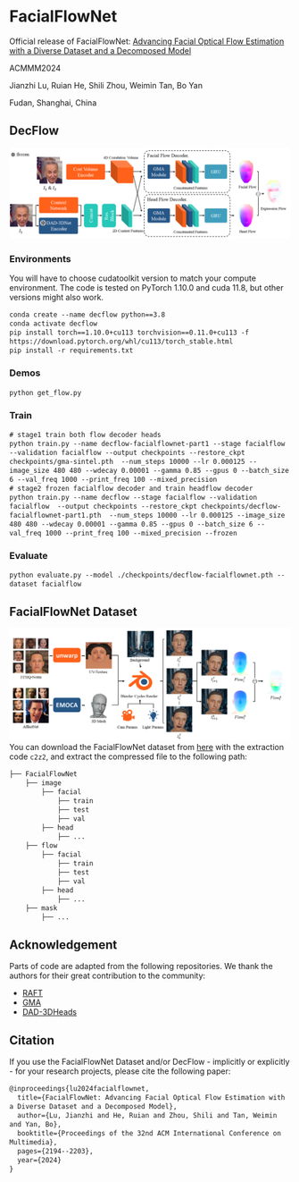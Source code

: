 <!--
 * @Date: 2024-07-24 14:27:51
 * @LastEditors: ljz 
 * @LastEditTime: 2024-11-11 14:38:28
 * @FilePath: \FacialFlowNet\README.md
 * @Description: 
 * 
 * Copyright (c) 2024 by Fudan University/Shanghai Key Laboratory of Intelligent Information Processing, All Rights Reserved. 
-->

# FacialFlowNet
Official release of FacialFlowNet: 
[Advancing Facial Optical Flow Estimation with a Diverse Dataset and a Decomposed Model](https://dl.acm.org/doi/10.1145/3664647.3680921)

ACMMM2024  

Jianzhi Lu, Ruian He, Shili Zhou, Weimin Tan, Bo Yan  

Fudan, Shanghai, China  

## DecFlow
![DecFlow](./assets/decflow.png)
### Environments
You will have to choose cudatoolkit version to match your compute environment. The code is tested on PyTorch 1.10.0 and cuda 11.8, but other versions might also work.
```Shell
conda create --name decflow python==3.8
conda activate decflow
pip install torch==1.10.0+cu113 torchvision==0.11.0+cu113 -f https://download.pytorch.org/whl/cu113/torch_stable.html
pip install -r requirements.txt

```

### Demos
```Shell
python get_flow.py
```

### Train
```Shell
# stage1 train both flow decoder heads
python train.py --name decflow-facialflownet-part1 --stage facialflow --validation facialflow --output checkpoints --restore_ckpt checkpoints/gma-sintel.pth  --num_steps 10000 --lr 0.000125 --image_size 480 480 --wdecay 0.00001 --gamma 0.85 --gpus 0 --batch_size 6 --val_freq 1000 --print_freq 100 --mixed_precision
# stage2 frozen facialflow decoder and train headflow decoder
python train.py --name decflow --stage facialflow --validation facialflow  --output checkpoints --restore_ckpt checkpoints/decflow-facialflownet-part1.pth  --num_steps 10000 --lr 0.000125 --image_size 480 480 --wdecay 0.00001 --gamma 0.85 --gpus 0 --batch_size 6 --val_freq 1000 --print_freq 100 --mixed_precision --frozen
```

### Evaluate
```Shell
python evaluate.py --model ./checkpoints/decflow-facialflownet.pth --dataset facialflow
```


## FacialFlowNet Dataset
![FlowPipeline](./assets/flowpipeline.png)
You can download the FacialFlowNet dataset from [here](https://pan.baidu.com/s/1u9fQsGdqhjqDN6jVhXxNrA) with the extraction code `c2z2`, and extract the compressed file to the following path:
```Shell
├── FacialFlowNet
    ├── image
        ├── facial
            ├── train 
            ├── test 
            ├── val
        ├── head
            ├── ...
    ├── flow
        ├── facial
            ├── train 
            ├── test 
            ├── val
        ├── head
            ├── ...
    ├── mask
        ├── ...
```



## Acknowledgement
Parts of code are adapted from the following repositories. We thank the authors for their great contribution to the community:
* [RAFT](https://github.com/princeton-vl/RAFT)
* [GMA](https://github.com/zacjiang/GMA)
* [DAD-3DHeads](https://github.com/PinataFarms/DAD-3DHeads)

## Citation
If you use the FacialFlowNet Dataset and/or DecFlow - implicitly or explicitly - for your research projects, please cite the following paper:
```Shell
@inproceedings{lu2024facialflownet,
  title={FacialFlowNet: Advancing Facial Optical Flow Estimation with a Diverse Dataset and a Decomposed Model},
  author={Lu, Jianzhi and He, Ruian and Zhou, Shili and Tan, Weimin and Yan, Bo},
  booktitle={Proceedings of the 32nd ACM International Conference on Multimedia},
  pages={2194--2203},
  year={2024}
}
```